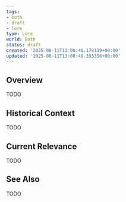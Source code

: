 ```yaml
---
tags:
- both
- draft
- lore
type: Lore
world: Both
status: draft
created: '2025-08-11T13:08:46.178119+00:00'
updated: '2025-08-11T13:08:49.355356+00:00'
---
```



## Overview

TODO
## Historical Context

TODO
## Current Relevance

TODO
## See Also

TODO
